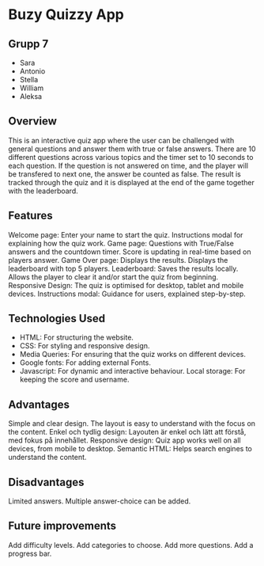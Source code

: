 # Buzy Quizzy App

## Grupp 7
- Sara
- Antonio
- Stella
- William
- Aleksa


## Overview
This is an interactive quiz app where the user can be challenged with general questions and answer them with true or false answers. There are 10 different questions across various topics and the timer set to 10 seconds to each question. If the question is not answered on time, and the player will be transfered to next one, the answer be counted as false. The result is tracked through the quiz and it is displayed at the end of the game together with the leaderboard.
## Features
Welcome page:
Enter your name to start the quiz.
Instructions modal for explaining how the quiz work.
Game page:
Questions with True/False answers and the countdown timer.
Score is updating in real-time based on players answer.
Game Over page:
Displays the results.
Displays the leaderboard with top 5 players.
Leaderboard:
Saves the results locally.
Allows the player to clear it and/or start the quiz from beginning.
Responsive Design:
The quiz is optimised for desktop, tablet and mobile devices.
Instructions modal:
Guidance for users, explained step-by-step.
## Technologies Used
- HTML: For structuring the website.
- CSS: For styling and responsive design.
- Media Queries: For ensuring that the quiz works on different devices.
 - Google fonts: For adding external Fonts.
 - Javascript: For dynamic and interactive behaviour.
Local storage: For keeping the score and username.
## Advantages
Simple and clear design. The layout is easy to understand with the focus on the content.
Enkel och tydlig design: Layouten är enkel och lätt att förstå, med fokus på innehållet.
Responsive design: Quiz app works well on all devices, from mobile to desktop.
Semantic HTML: Helps search engines to understand the content.
## Disadvantages
Limited answers. Multiple answer-choice can be added.
## Future improvements
Add difficulty levels.
Add categories to choose.
Add more questions.
Add a progress bar.